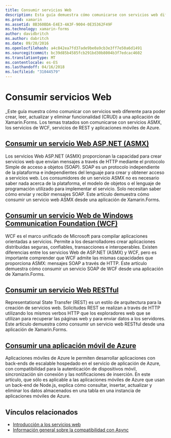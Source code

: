 ```yaml
---
title: Consumir servicios Web
description: Esta guía demuestra cómo comunicarse con servicios web diferente para poder crear, leer, actualizar y eliminar funcionalidad (CRUD) a una aplicación de Xamarin.Forms. Los temas tratados son comunicarse con servicios ASMX, los servicios de WCF, servicios de REST y aplicaciones móviles de Azure.
ms.prod: xamarin
ms.assetid: 8B360BDA-E4E3-4A3F-9004-0E35362F49F
ms.technology: xamarin-forms
author: davidbritch
ms.author: dabritch
ms.date: 09/20/2016
ms.openlocfilehash: a4c842ea7fd37ade9be0a9cb3e3ff7e50a6d1491
ms.sourcegitcommit: bc39d85b4585fcb291bd30b8004b3f7edcac4602
ms.translationtype: MT
ms.contentlocale: es-ES
ms.lasthandoff: 04/16/2018
ms.locfileid: "31044579"
---
```

# <a name="consuming-web-services"></a>Consumir servicios Web

_Este guía muestra cómo comunicar con servicios web diferente para poder crear, leer, actualizar y eliminar funcionalidad (CRUD) a una aplicación de Xamarin.Forms. Los temas tratados son comunicarse con servicios ASMX, los servicios de WCF, servicios de REST y aplicaciones móviles de Azure.

## <a name="consuming-an-aspnet-web-service-asmxxamarin-formsdata-cloudconsumingasmxmd"></a>[Consumir un servicio Web ASP.NET (ASMX)](~/xamarin-forms/data-cloud/consuming/asmx.md)

Los servicios Web ASP.NET (ASMX) proporcionan la capacidad para crear servicios web que envían mensajes a través de HTTP mediante el protocolo Simple de acceso a objetos (SOAP). SOAP es un protocolo independiente de la plataforma e independientes del lenguaje para crear y obtener acceso a servicios web. Los consumidores de un servicio ASMX no es necesario saber nada acerca de la plataforma, el modelo de objetos o el lenguaje de programación utilizado para implementar el servicio. Solo necesitan saber cómo enviar y recibir mensajes SOAP. Este artículo demuestra cómo consumir un servicio web ASMX desde una aplicación de Xamarin.Forms.

## <a name="consuming-a-windows-communication-foundation-wcf-web-servicexamarin-formsdata-cloudconsumingwcfmd"></a>[Consumir un servicio Web de Windows Communication Foundation (WCF)](~/xamarin-forms/data-cloud/consuming/wcf.md)

WCF es el marco unificado de Microsoft para compilar aplicaciones orientadas a servicios. Permite a los desarrolladores crear aplicaciones distribuidas seguras, confiables, transacciones e interoperables. Existen diferencias entre los servicios Web de ASP.NET (ASMX) y WCF, pero es importante comprender que WCF admite las mismas capacidades que proporciona ASMX: mensajes SOAP a través de HTTP. Este artículo demuestra cómo consumir un servicio SOAP de WCF desde una aplicación de Xamarin.Forms.

## <a name="consuming-a-restful-web-servicexamarin-formsdata-cloudconsumingrestmd"></a>[Consumir un servicio Web RESTful](~/xamarin-forms/data-cloud/consuming/rest.md)

Representational State Transfer (REST) es un estilo de arquitectura para la creación de servicios web. Solicitudes REST se realizan a través de HTTP utilizando los mismos verbos HTTP que los exploradores web que se utilizan para recuperar las páginas web y para enviar datos a los servidores. Este artículo demuestra cómo consumir un servicio web RESTful desde una aplicación de Xamarin.Forms.

## <a name="consuming-an-azure-mobile-appxamarin-formsdata-cloudconsumingazuremd"></a>[Consumir una aplicación móvil de Azure](~/xamarin-forms/data-cloud/consuming/azure.md)

Aplicaciones móviles de Azure le permiten desarrollar aplicaciones con back-ends de escalable hospedado en el servicio de aplicación de Azure, con compatibilidad para la autenticación de dispositivos móvil, sincronización sin conexión y las notificaciones de inserción. En este artículo, que sólo es aplicable a las aplicaciones móviles de Azure que usan un back-end de Node.js, explica cómo consultar, insertar, actualizar y eliminar los datos almacenados en una tabla en una instancia de aplicaciones móviles de Azure.

## <a name="related-links"></a>Vínculos relacionados

- [Introducción a los servicios web](~/cross-platform/data-cloud/web-services/index.md)
- [Información general sobre la compatibilidad con Async](~/cross-platform/platform/async.md)
